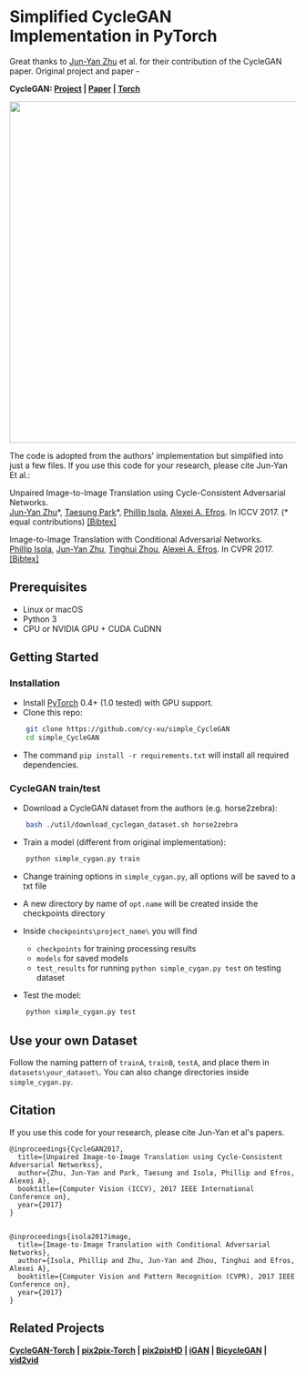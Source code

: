 # Simplified CycleGAN Implementation in PyTorch

Great thanks to [Jun-Yan Zhu](https://github.com/junyanz) et al. for their contribution of the CycleGAN paper. Original project and paper - 

**CycleGAN: [Project](https://junyanz.github.io/CycleGAN/) |  [Paper](https://arxiv.org/pdf/1703.10593.pdf) |  [Torch](https://github.com/junyanz/CycleGAN)**

<img src="https://junyanz.github.io/CycleGAN/images/teaser_high_res.jpg" width="600"/>

The code is adopted from the authors' implementation but simplified into just a few files. If you use this code for your research, please cite Jun-Yan Et al.:

Unpaired Image-to-Image Translation using Cycle-Consistent Adversarial Networks.<br>
[Jun-Yan Zhu](https://people.eecs.berkeley.edu/~junyanz/)\*,  [Taesung Park](https://taesung.me/)\*, [Phillip Isola](https://people.eecs.berkeley.edu/~isola/), [Alexei A. Efros](https://people.eecs.berkeley.edu/~efros). In ICCV 2017. (* equal contributions) [[Bibtex]](https://junyanz.github.io/CycleGAN/CycleGAN.txt)

Image-to-Image Translation with Conditional Adversarial Networks.<br>
[Phillip Isola](https://people.eecs.berkeley.edu/~isola), [Jun-Yan Zhu](https://people.eecs.berkeley.edu/~junyanz), [Tinghui Zhou](https://people.eecs.berkeley.edu/~tinghuiz), [Alexei A. Efros](https://people.eecs.berkeley.edu/~efros). In CVPR 2017. [[Bibtex]](http://people.csail.mit.edu/junyanz/projects/pix2pix/pix2pix.bib)


## Prerequisites
- Linux or macOS
- Python 3
- CPU or NVIDIA GPU + CUDA CuDNN

## Getting Started
### Installation

- Install [PyTorch](http://pytorch.org) 0.4+ (1.0 tested) with GPU support.
- Clone this repo:
```bash
    git clone https://github.com/cy-xu/simple_CycleGAN
    cd simple_CycleGAN
```
- The command `pip install -r requirements.txt` will install all required dependencies.

### CycleGAN train/test
- Download a CycleGAN dataset from the authors (e.g. horse2zebra):
```bash
    bash ./util/download_cyclegan_dataset.sh horse2zebra
```

- Train a model (different from original implementation):
```bash
    python simple_cygan.py train
```
  - Change training options in `simple_cygan.py`, all options will be saved to a txt file
  - A new directory by name of `opt.name` will be created inside the checkpoints directory
  - Inside `checkpoints\project_name\` you will find 
    - `checkpoints` for training processing results
    - `models` for saved models
    - `test_results` for running `python simple_cygan.py test` on testing dataset

- Test the model:
```bash
    python simple_cygan.py test
```
## Use your own Dataset
Follow the naming pattern of `trainA`, `trainB`, `testA`, and place them in `datasets\your_dataset\`. You can also change directories inside `simple_cygan.py`.

## Citation
If you use this code for your research, please cite Jun-Yan et al's papers.
```
@inproceedings{CycleGAN2017,
  title={Unpaired Image-to-Image Translation using Cycle-Consistent Adversarial Networkss},
  author={Zhu, Jun-Yan and Park, Taesung and Isola, Phillip and Efros, Alexei A},
  booktitle={Computer Vision (ICCV), 2017 IEEE International Conference on},
  year={2017}
}


@inproceedings{isola2017image,
  title={Image-to-Image Translation with Conditional Adversarial Networks},
  author={Isola, Phillip and Zhu, Jun-Yan and Zhou, Tinghui and Efros, Alexei A},
  booktitle={Computer Vision and Pattern Recognition (CVPR), 2017 IEEE Conference on},
  year={2017}
}
```

## Related Projects
**[CycleGAN-Torch](https://github.com/junyanz/CycleGAN) |
[pix2pix-Torch](https://github.com/phillipi/pix2pix) | [pix2pixHD](https://github.com/NVIDIA/pix2pixHD) |
[iGAN](https://github.com/junyanz/iGAN) |
[BicycleGAN](https://github.com/junyanz/BicycleGAN) | [vid2vid](https://tcwang0509.github.io/vid2vid/)**
